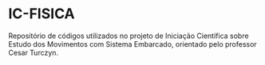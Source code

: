 # IC-FISICA
Repositório de códigos utilizados no projeto de Iniciação Científica sobre Estudo dos Movimentos com Sistema Embarcado, orientado pelo professor Cesar Turczyn.

